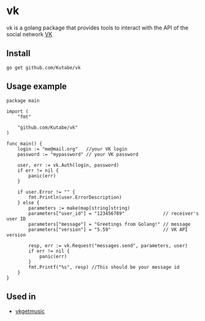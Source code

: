 # vk
vk is a golang package that provides tools to interact with the API of the social network [VK](http://vk.com)
## Install
```
go get github.com/Kutabe/vk
```
## Usage example
```
package main
 
import (
    "fmt"
 
    "github.com/Kutabe/vk"
)
 
func main() {
    login := "me@mail.org"   //your VK login
    password := "mypassword" // your VK password
 
    user, err := vk.Auth(login, password)
    if err != nil {
        panic(err)
    }
 
    if user.Error != "" {
        fmt.Println(user.ErrorDescription)
    } else {
        parameters := make(map[string]string)
        parameters["user_id"] = "123456789"              // receiver's user ID
        parameters["message"] = "Greetings from Golang!" // message
        parameters["version"] = "5.59"                   // VK API version
 
        resp, err := vk.Request("messages.send", parameters, user)
        if err != nil {
            panic(err)
        }
        fmt.Printf("%s", resp) //This should be your message id
    }
}
```

## Used in
- [vkgetmusic](https://github.com/wingrime/vkgetmusic)

